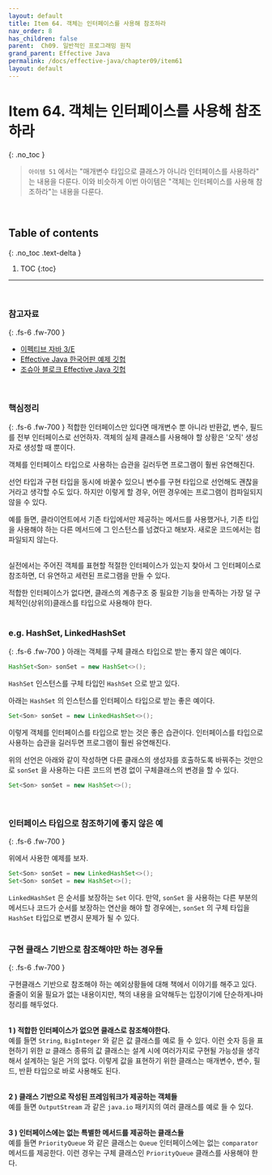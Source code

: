 ```yaml
---
layout: default
title: Item 64. 객체는 인터페이스를 사용해 참조하라
nav_order: 8
has_children: false
parent:  Ch09. 일반적인 프로그래밍 원칙
grand_parent: Effective Java
permalink: /docs/effective-java/chapter09/item61
layout: default
---
```




# Item 64. 객체는 인터페이스를 사용해 참조하라
{: .no_toc }

> `아이템 51` 에서는 "매개변수 타입으로 클래스가 아니라 인터페이스를 사용하라" 는 내용을 다룬다. 이와 비슷하게 이번 아이템은 "객체는 인터페이스를 사용해 참조하라"는 내용을 다룬다.<br>
<br>

## Table of contents
{: .no_toc .text-delta }

1. TOC
{:toc}

---

<br>

### 참고자료
{: .fs-6 .fw-700 }

- [이펙티브 자바 3/E](http://www.yes24.com/Product/Goods/65551284)
- [Effective Java 한국어판 예제 깃헙](https://github.com/WegraLee)
- [조슈아 블로크 Effective Java 깃헙](https://github.com/jbloch/effective-java-3e-source-code/tree/master/src/effectivejava)
  <br>
<br>

### 핵심정리
{: .fs-6 .fw-700 }
적합한 인터페이스만 있다면 매개변수 뿐 아니라 반환값, 변수, 필드를 전부 인터페이스로 선언하자. 객체의 실제 클래스를 사용해야 할 상황은 '오직' 생성자로 생성할 때 뿐이다.<br>

객체를 인터페이스 타입으로 사용하는 습관을 길러두면 프로그램이 훨씬 유연해진다.<br>

선언 타입과 구현 타입을 동시에 바꿀수 있으니 변수를 구현 타입으로 선언해도 괜찮을 거라고 생각할 수도 있다. 하지만 이렇게 할 경우, 어떤 경우에는 프로그램이 컴파일되지 않을 수 있다.<br>

예를 들면, 클라이언트에서 기존 타입에서만 제공하는 메서드를 사용했거나, 기존 타입을 사용해야 하는 다른 메서드에 그 인스턴스를 넘겼다고 해보자. 새로운 코드에서는 컴파일되지 않는다.<br>

<br>실전에서는 주어진 객체를 표현할 적절한 인터페이스가 있는지 찾아서 그 인터페이스로 참조하면, 더 유연하고 세련된 프로그램을 만들 수 있다.<br>

적합한 인터페이스가 없다면, 클래스의 계층구조 중 필요한 기능을 만족하는 가장 덜 구체적인(상위의)클래스를 타입으로 사용해야 한다.<br>
<br>


### e.g. HashSet, LinkedHashSet
{: .fs-6 .fw-700 }
아래는 객체를 구체 클래스 타입으로 받는 좋지 않은 예이다.<br>

```java
HashSet<Son> sonSet = new HashSet<>();
```

`HashSet` 인스턴스를 구체 타입인 `HashSet` 으로 받고 있다.<br>

아래는 `HashSet` 의 인스턴스를 인터페이스 타입으로 받는 좋은 예이다.<br>

```java
Set<Son> sonSet = new LinkedHashSet<>();
```

이렇게 객체를 인터페이스를 타입으로 받는 것은 좋은 습관이다. 인터페이스를 타입으로 사용하는 습관을 길러두면 프로그램이 훨씬 유연해진다.<br>

위의 선언은 아래와 같이 작성하면 다른 클래스의 생성자를 호출하도록 바꿔주는 것만으로 `sonSet` 을 사용하는 다른 코드의 변경 없이 구체클래스의 변경을 할 수 있다.<br>

```java
Set<Son> sonSet = new HashSet<>();
```
<br>

### 인터페이스 타입으로 참조하기에 좋지 않은 예
{: .fs-6 .fw-700 }

위에서 사용한 예제를 보자.

```java
Set<Son> sonSet = new LinkedHashSet<>();
Set<Son> sonSet = new HashSet<>();
```

`LinkedHashSet` 은 순서를 보장하는 `Set` 이다. 만약, `sonSet` 을 사용하는 다른 부분의 메서드나 코드가 순서를 보장하는 연산을 해야 할 경우에는, `sonSet` 의 구체 타입을 `HashSet` 타입으로 변경시 문제가 될 수 있다.<br>
<br>

### 구현 클래스 기반으로 참조해야만 하는 경우들
{: .fs-6 .fw-700 }

구현클래스 기반으로 참조해야 하는 예외상황들에 대해 책에서 이야기를 해주고 있다.
줄줄이 외울 필요가 없는 내용이지만, 책의 내용을 요약해두는 입장이기에 단순하게나마 정리를 해두었다. <br>
<br>

**1 ) 적합한 인터페이스가 없으면 클래스로 참조해야한다.**<br>
예를 들면 `String`, `BigInteger` 와 같은 값 클래스를 예로 들 수 있다. 이런 숫자 등을 표현하기 위한 `값` 클래스 종류의 값 클래스는 설계 시에 여러가지로 구현될 가능성을 생각해서 설계하는 일은 거의 없다. 이렇게 값을 표현하기 위한 클래스는 매개변수, 변수, 필드, 반환 타입으로 바로 사용해도 된다.<br>
<br>

**2 ) 클래스 기반으로 작성된 프레임워크가 제공하는 객체들**<br>
예를 들면 `OutputStream` 과 같은 `java.io` 패키지의 여러 클래스를 예로 들 수 있다.<br>
<br>

**3 ) 인터페이스에는 없는 특별한 메서드를 제공하는 클래스들**<br>
예를 들면 `PriorityQueue` 와 같은 클래스는 `Queue` 인터페이스에는 없는 `comparator` 메서드를 제공한다. 이런 경우는 구체 클래스인 `PriorityQueue` 클래스를 사용해야 한다.<br>
<br>

